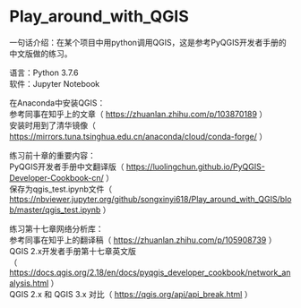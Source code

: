 # Play_around_with_QGIS
一句话介绍：在某个项目中用python调用QGIS，这是参考PyQGIS开发者手册的中文版做的练习。

语言：Python 3.7.6  
软件：Jupyter Notebook

在Anaconda中安装QGIS：  
参考同事在知乎上的文章（ https://zhuanlan.zhihu.com/p/103870189 ）  
安装时用到了清华镜像（ https://mirrors.tuna.tsinghua.edu.cn/anaconda/cloud/conda-forge/ ）
  
练习前十章的重要内容：  
PyQGIS开发者手册中文翻译版（ https://luolingchun.github.io/PyQGIS-Developer-Cookbook-cn/ ）  
保存为qgis_test.ipynb文件（ https://nbviewer.jupyter.org/github/songxinyi618/Play_around_with_QGIS/blob/master/qgis_test.ipynb ）

练习第十七章网络分析库：  
参考同事在知乎上的翻译稿（ https://zhuanlan.zhihu.com/p/105908739 ）  
QGIS 2.x开发者手册第十七章英文版  
（ https://docs.qgis.org/2.18/en/docs/pyqgis_developer_cookbook/network_analysis.html ）  
QGIS 2.x 和 QGIS 3.x 对比（ https://qgis.org/api/api_break.html ）
